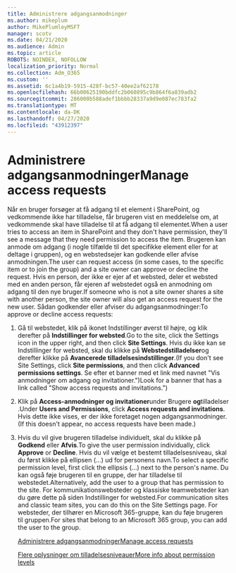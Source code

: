```yaml
---
title: Administrere adgangsanmodninger
ms.author: mikeplum
author: MikePlumleyMSFT
manager: scotv
ms.date: 04/21/2020
ms.audience: Admin
ms.topic: article
ROBOTS: NOINDEX, NOFOLLOW
localization_priority: Normal
ms.collection: Adm_O365
ms.custom: ''
ms.assetid: 6c1a4b19-5915-428f-bc57-40ee2af62178
ms.openlocfilehash: 66b00625190bddfc2b060895c9b864f6a839adb2
ms.sourcegitcommit: 286000b588adef1bbbb28337a9d9e087ec783fa2
ms.translationtype: MT
ms.contentlocale: da-DK
ms.lasthandoff: 04/27/2020
ms.locfileid: "43912397"
---
```

# <a name="manage-access-requests"></a><span data-ttu-id="6c4bd-102">Administrere adgangsanmodninger</span><span class="sxs-lookup"><span data-stu-id="6c4bd-102">Manage access requests</span></span>

<span data-ttu-id="6c4bd-103">Når en bruger forsøger at få adgang til et element i SharePoint, og vedkommende ikke har tilladelse, får brugeren vist en meddelelse om, at vedkommende skal have tilladelse til at få adgang til elementet.</span><span class="sxs-lookup"><span data-stu-id="6c4bd-103">When a user tries to access an item in SharePoint and they don't have permission, they'll see a message that they need permission to access the item.</span></span> <span data-ttu-id="6c4bd-104">Brugeren kan anmode om adgang (i nogle tilfælde til det specifikke element eller for at deltage i gruppen), og en webstedsejer kan godkende eller afvise anmodningen.</span><span class="sxs-lookup"><span data-stu-id="6c4bd-104">The user can request access (in some cases, to the specific item or to join the group) and a site owner can approve or decline the request.</span></span> <span data-ttu-id="6c4bd-105">Hvis en person, der ikke er ejer af et websted, deler et websted med en anden person, får ejeren af webstedet også en anmodning om adgang til den nye bruger.</span><span class="sxs-lookup"><span data-stu-id="6c4bd-105">If someone who is not a site owner shares a site with another person, the site owner will also get an access request for the new user.</span></span> <span data-ttu-id="6c4bd-106">Sådan godkender eller afviser du adgangsanmodninger:</span><span class="sxs-lookup"><span data-stu-id="6c4bd-106">To approve or decline access requests:</span></span>
  
1. <span data-ttu-id="6c4bd-107">Gå til webstedet, klik på ikonet Indstillinger øverst til højre, og klik derefter på **Indstillinger for websted**.</span><span class="sxs-lookup"><span data-stu-id="6c4bd-107">Go to the site, click the Settings icon in the upper right, and then click **Site Settings**.</span></span> <span data-ttu-id="6c4bd-108">Hvis du ikke kan se Indstillinger for websted, skal du klikke på **Webstedstilladelser**og derefter klikke på **Avancerede tilladelsesindstillinger**.</span><span class="sxs-lookup"><span data-stu-id="6c4bd-108">(If you don't see Site Settings, click **Site permissions**, and then click **Advanced permissions settings**.</span></span> <span data-ttu-id="6c4bd-109">Se efter et banner med et link med navnet "Vis anmodninger om adgang og invitationer.")</span><span class="sxs-lookup"><span data-stu-id="6c4bd-109">Look for a banner that has a link called "Show access requests and invitations.")</span></span>
    
2. <span data-ttu-id="6c4bd-110">Klik på **Access-anmodninger og invitationer**under Brugere **og**tilladelser .</span><span class="sxs-lookup"><span data-stu-id="6c4bd-110">Under **Users and Permissions**, click **Access requests and invitations**.</span></span> <span data-ttu-id="6c4bd-111">Hvis dette ikke vises, er der ikke foretaget nogen adgangsanmodninger.</span><span class="sxs-lookup"><span data-stu-id="6c4bd-111">(If this doesn't appear, no access requests have been made.)</span></span>
    
3. <span data-ttu-id="6c4bd-112">Hvis du vil give brugeren tilladelse individuelt, skal du klikke på **Godkend** eller **Afvis**.</span><span class="sxs-lookup"><span data-stu-id="6c4bd-112">To give the user permission individually, click **Approve** or **Decline**.</span></span> <span data-ttu-id="6c4bd-113">Hvis du vil vælge et bestemt tilladelsesniveau, skal du først klikke på ellipsen (...) ud for personens navn.</span><span class="sxs-lookup"><span data-stu-id="6c4bd-113">To select a specific permission level, first click the ellipsis (...) next to the person's name.</span></span> <span data-ttu-id="6c4bd-114">Du kan også føje brugeren til en gruppe, der har tilladelse til webstedet.</span><span class="sxs-lookup"><span data-stu-id="6c4bd-114">Alternatively, add the user to a group that has permission to the site.</span></span> <span data-ttu-id="6c4bd-115">For kommunikationswebsteder og klassiske teamwebsteder kan du gøre dette på siden Indstillinger for websted.</span><span class="sxs-lookup"><span data-stu-id="6c4bd-115">For communication sites and classic team sites, you can do this on the Site Settings page.</span></span> <span data-ttu-id="6c4bd-116">For websteder, der tilhører en Microsoft 365-gruppe, kan du føje brugeren til gruppen.</span><span class="sxs-lookup"><span data-stu-id="6c4bd-116">For sites that belong to an Microsoft 365 group, you can add the user to the group.</span></span>
    
    [<span data-ttu-id="6c4bd-117">Administrere adgangsanmodninger</span><span class="sxs-lookup"><span data-stu-id="6c4bd-117">Manage access requests </span></span>](https://go.microsoft.com/fwlink/?linkid=2008747)
    
    [<span data-ttu-id="6c4bd-118">Flere oplysninger om tilladelsesniveauer</span><span class="sxs-lookup"><span data-stu-id="6c4bd-118">More info about permission levels</span></span>](https://go.microsoft.com/fwlink/?linkid=867071)
    

